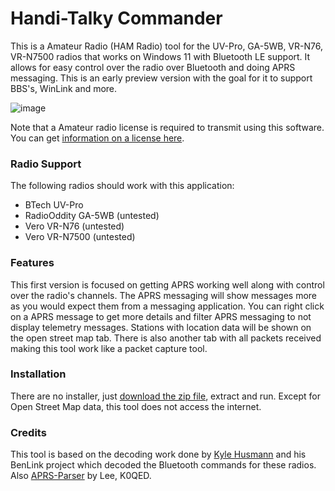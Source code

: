 # Handi-Talky Commander

This is a Amateur Radio (HAM Radio) tool for the UV-Pro, GA-5WB, VR-N76, VR-N7500 radios that works on Windows 11 with Bluetooth LE support. It allows for easy control over the radio over Bluetooth and doing APRS messaging. This is an early preview version with the goal for it to support BBS's, WinLink and more.

![image](https://github.com/user-attachments/assets/ad3e0c3e-f5f5-4b07-9217-2306f07c362f)

Note that a Amateur radio license is required to transmit using this software. You can get [information on a license here](https://www.arrl.org/getting-licensed).

### Radio Support

The following radios should work with this application:

- BTech UV-Pro
- RadioOddity GA-5WB (untested)
- Vero VR-N76 (untested)
- Vero VR-N7500 (untested)

### Features

This first version is focused on getting APRS working well along with control over the radio's channels. The APRS messaging will show messages more as you would expect them from a messaging application. You can right click on a APRS message to get more details and filter APRS messaging to not display telemetry messages. Stations with location data will be shown on the open street map tab. There is also another tab with all packets received making this tool work like a packet capture tool.

### Installation

There are no installer, just [download the zip file](https://github.com/Ylianst/HTCommander/raw/refs/heads/main/releases/HTCommander-0.1.zip), extract and run. Except for Open Street Map data, this tool does not access the internet.

### Credits

This tool is based on the decoding work done by [Kyle Husmann](https://github.com/khusmann) and his BenLink project which decoded the Bluetooth commands for these radios. Also [APRS-Parser](https://github.com/k0qed/aprs-parser) by Lee, K0QED.
